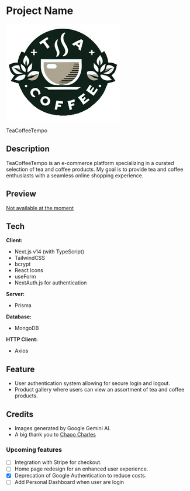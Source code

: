 # Project Name 
![TeaCoffeeTempo_Logo](https://github.com/VincentCongDao/teacoffetempo/blob/main/public/TeaTempo-logo.png)

TeaCoffeeTempo 

## Description
TeaCoffeeTempo is an e-commerce platform specializing in a curated selection of tea and coffee products. My goal is to provide tea and coffee enthusiasts with a seamless online shopping experience.

## Preview
[Not available at the moment]()

## Tech

**Client:** 
- Next.js v14 (with TypeScript)
- TailwindCSS
- bcrypt
- React Icons
- useForm
- NextAuth.js for authentication

**Server:**
- Prisma

**Database:** 
- MongoDB 

**HTTP Client:** 
- Axios

## Feature
- User authentication system allowing for secure login and logout.
- Product gallery where users can view an assortment of tea and coffee products.

## Credits

- Images generated by Google Gemini AI.
- A big thank you to [Chaoo Charles](https://www.youtube.com/@ChaooCharles) 

### Upcoming features 

- [ ] Integration with Stripe for checkout.
- [ ] Home page redesign for an enhanced user experience.
- [X] Deprecation of Google Authentication to reduce costs.
- [ ] Add Personal Dashboard when user are login

